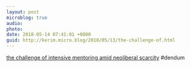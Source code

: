 ```yaml
---
layout: post
microblog: true
audio: 
photo: 
date: 2018-05-14 07:41:01 +0800
guid: http://kerim.micro.blog/2018/05/13/the-challenge-of.html
---
```

[the challenge of intensive mentoring amid neoliberal scarcity](https://www.chronicle.com/article/The-Erotic-Professor/243401) #dendum

